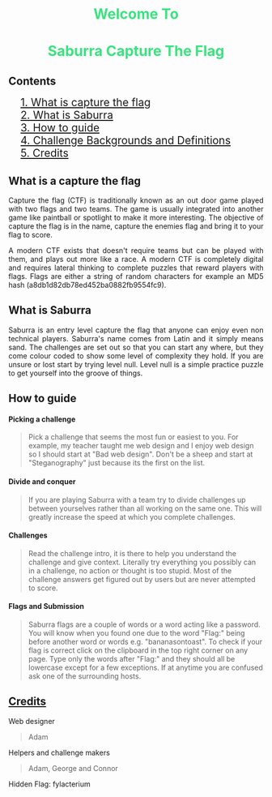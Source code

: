 # <span style="color:#39e47e;"><center>Welcome To</center></span>
# <span style="color:#39e47e;margin:auto;"><center>Saburra Capture The Flag</center></span>

## Contents
<ul style="list-style-type:none;">
	<li>
        <a href="#what-is-capture-the-flag" style="font-size:1.5em;">
        	1. What is capture the flag</a></li>
	<li>
        <a href="#what-is-saburra" style="font-size:1.5em;">
        	2. What is Saburra</a></li>
	<li>
        <a href="#how-to-guide" style="font-size:1.5em;">
        	3. How to guide</a></li>
	<li>
        <a href="#challenge-background" style="font-size:1.5em;">
        	4. Challenge Backgrounds and Definitions</a></li>
    <li>
        <a href="#credits" style="font-size:1.5em;">
        	5. Credits</a></li>
</ul>



## <a id="what-is-capture-the-flag">What is a capture the flag</a>
<p style="text-align:justify;">Capture the flag (CTF) is traditionally known as an out door game played with two flags and two teams. The game is usually integrated into another game like paintball or spotlight to make it more interesting. The objective of capture the flag is in the name, capture the enemies flag and bring it to your flag to score.

<p style="text-align:justify;">A modern CTF exists that doesn't require teams but can be played with them, and plays out more like a race. A modern CTF is completely digital and requires lateral thinking to complete puzzles that reward players with flags. Flags are either a string of random characters for example an MD5 hash (a8db1d82db78ed452ba0882fb9554fc9).</p>

## <a id="what-is-saburra">What is Saburra</a>
<p style="text-align:justify;">
    Saburra is an entry level capture the flag that anyone can enjoy even non technical players. Saburra's name comes from Latin and it simply means sand. The challenges are set out so that you can start any where, but they come colour coded to show some level of complexity they hold. If you are unsure or lost start by trying level null. Level null is a simple practice puzzle to get yourself into the groove of things.
</p>

## <a id="how-to-guide">How to guide</a>
#### Picking a challenge

> Pick a challenge that seems the most fun or easiest to you. For example, my teacher taught me web design and I enjoy web design so I should start at "Bad web design". Don't be a sheep and start at "Steganography" just because its the first on the list.

#### Divide and conquer

> If you are playing Saburra with a team try to divide challenges up between yourselves rather than all working on the same one. This will greatly increase the speed at which you complete challenges.

#### Challenges

> Read the challenge intro, it is there to help you understand the challenge and give context. Literally try everything you possibly can in a challenge, no action or thought is too stupid. Most of the challenge answers get figured out by users but are never attempted to score.

#### Flags and Submission

> Saburra flags are a couple of words or a word acting like a password. You will know when you found one due to the word "Flag:" being before another word or words e.g. "bananasontoast". To check if your flag is correct click on the clipboard in the top right corner on any page. Type only the words after "Flag:" and they should all be lowercase except for a few exceptions. If at anytime you are confused ask one of the surrounding hosts.

## <a href="credits">Credits</a>

Web designer

> Adam

Helpers and challenge makers

> Adam, George and Connor

Hidden Flag: fylacterium

